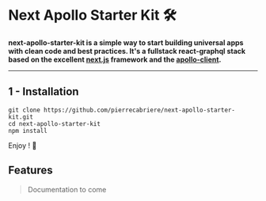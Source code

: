 # Next Apollo Starter Kit 🛠

**next-apollo-starter-kit is a simple way to start building universal apps with clean code and best practices. It's a fullstack react-graphql stack based on the excellent [next.js](https://github.com/zeit/next.js) framework and the [apollo-client](https://github.com/apollographql/apollo-client).**

---

## 1 - Installation
```
git clone https://github.com/pierrecabriere/next-apollo-starter-kit.git
cd next-apollo-starter-kit
npm install
```
Enjoy ! 🎉

## Features

> Documentation to come